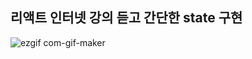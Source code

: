 ## 리액트 인터넷 강의 듣고 간단한 state 구현

![ezgif com-gif-maker](https://user-images.githubusercontent.com/106523012/196714105-4ba5881a-d3b1-465e-82bd-c097608d09a1.gif)
